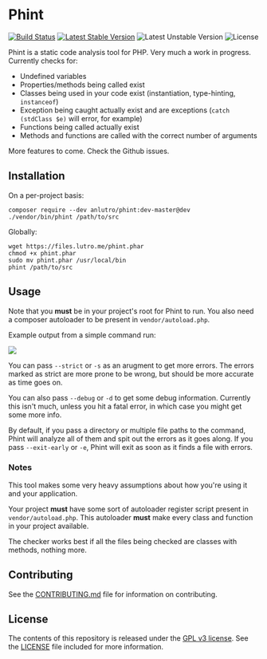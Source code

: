 # Phint

[![Build Status](https://travis-ci.org/anlutro/phint.png?branch=master)](https://travis-ci.org/anlutro/phint)
[![Latest Stable Version](https://poser.pugx.org/anlutro/phint/v/stable.svg)](https://github.com/anlutro/phint/releases)
![Latest Unstable Version](https://poser.pugx.org/anlutro/phint/v/unstable.svg)
![License](https://poser.pugx.org/anlutro/phint/license.svg)

Phint is a static code analysis tool for PHP. Very much a work in progress. Currently checks for:

- Undefined variables
- Properties/methods being called exist
- Classes being used in your code exist (instantiation, type-hinting, `instanceof`)
- Exception being caught actually exist and are exceptions (`catch (stdClass $e)` will error, for example)
- Functions being called actually exist
- Methods and functions are called with the correct number of arguments

More features to come. Check the Github issues.

## Installation

On a per-project basis:

	composer require --dev anlutro/phint:dev-master@dev
	./vendor/bin/phint /path/to/src

Globally:

	wget https://files.lutro.me/phint.phar
	chmod +x phint.phar
	sudo mv phint.phar /usr/local/bin
	phint /path/to/src

## Usage

Note that you **must** be in your project's root for Phint to run. You also need a composer autoloader to be present in `vendor/autoload.php`.

Example output from a simple command run:

![](http://i.imgur.com/etkn1g2.png)

You can pass `--strict` or `-s` as an arugment to get more errors. The errors marked as strict are more prone to be wrong, but should be more accurate as time goes on.

You can also pass `--debug` or `-d` to get some debug information. Currently this isn't much, unless you hit a fatal error, in which case you might get some more info.

By default, if you pass a directory or multiple file paths to the command, Phint will analyze all of them and spit out the errors as it goes along. If you pass `--exit-early` or `-e`, Phint will exit as soon as it finds a file with errors.

### Notes

This tool makes some very heavy assumptions about how you're using it and your application.

Your project **must** have some sort of autoloader register script present in `vendor/autoload.php`. This autoloader **must** make every class and function in your project available.

The checker works best if all the files being checked are classes with methods, nothing more.

## Contributing

See the [CONTRIBUTING.md](CONTRIBUTING.md) file for information on contributing.

## License

The contents of this repository is released under the [GPL v3 license](http://opensource.org/licenses/GPL-3.0). See the [LICENSE](LICENSE) file included for more information.

